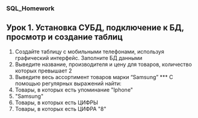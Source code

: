 ### SQL_Homework
## Урок 1. Установка СУБД, подключение к БД, просмотр и создание таблиц
1. Создайте таблицу с мобильными телефонами, используя графический интерфейс. Заполните БД данными
2. Выведите название, производителя и цену для товаров, количество которых превышает 2
3. Выведите весь ассортимент товаров марки “Samsung”
 *** С помощью регулярных выражений найти:
4. Товары, в которых есть упоминание "Iphone"
4. "Samsung"
4. Товары, в которых есть ЦИФРЫ
4. Товары, в которых есть ЦИФРА "8"